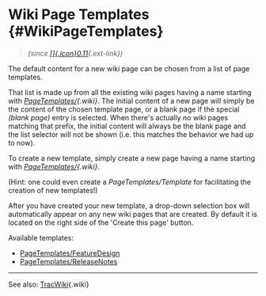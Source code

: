 Wiki Page Templates {#WikiPageTemplates}
===================

> *(since
> [[​]{.icon}0.11](http://trac.edgewall.org/milestone/0.11){.ext-link})*

The default content for a new wiki page can be chosen from a list of
page templates.

That list is made up from all the existing wiki pages having a name
starting with
*[PageTemplates/](https://docs.pagure.org/sssd-test2/PageTemplates.html){.wiki}*.
The initial content of a new page will simply be the content of the
chosen template page, or a blank page if the special *(blank page)*
entry is selected. When there's actually no wiki pages matching that
prefix, the initial content will always be the blank page and the list
selector will not be shown (i.e. this matches the behavior we had up to
now).

To create a new template, simply create a new page having a name
starting with
*[PageTemplates/](https://docs.pagure.org/sssd-test2/PageTemplates.html){.wiki}*.

(Hint: one could even create a *PageTemplates/Template* for facilitating
the creation of new templates!)

After you have created your new template, a drop-down selection box will
automatically appear on any new wiki pages that are created. By default
it is located on the right side of the 'Create this page' button.

Available templates:

<div class="titleindex">

-   [PageTemplates/FeatureDesign](https://docs.pagure.org/sssd-test2/PageTemplates/FeatureDesign.html)
-   [PageTemplates/ReleaseNotes](https://docs.pagure.org/sssd-test2/PageTemplates/ReleaseNotes.html)

</div>

------------------------------------------------------------------------

See also:
[TracWiki](https://docs.pagure.org/sssd-test2/TracWiki.html){.wiki}
